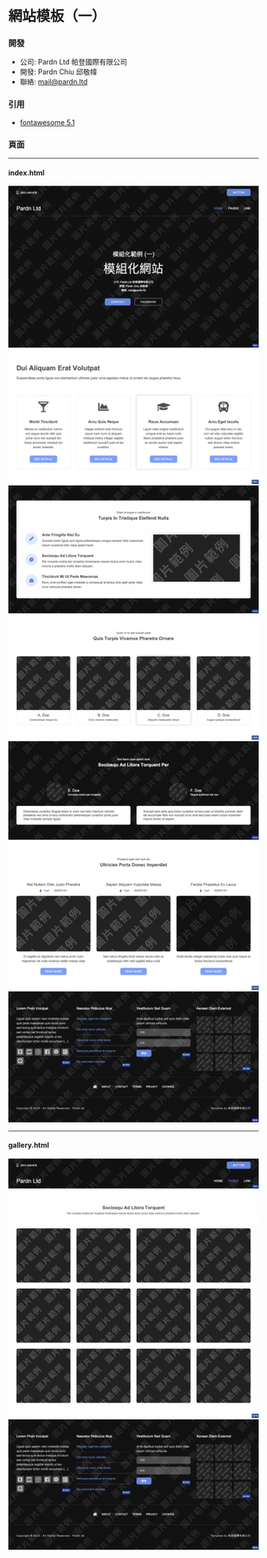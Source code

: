 # 網站模板（一）

### 開發
- 公司: Pardn Ltd 帕登國際有限公司
- 開發: Pardn Chiu 邱敬幃
- 聯絡: mail@pardn.ltd

### 引用
- [fontawesome 5.1](https://fontawesome.com)

### 頁面

---

#### index.html
![T001](./image/T001.png)
![C001](./image/C001.png)
![C013](./image/C013.png)
![C002](./image/C002.png)
![C014](./image/C014.png)
![C003](./image/C003.png)
![B002](./image/B002.png)

---

#### gallery.html
![T001 collapse](./image/T001%20collapse.png)
![C018](./image/C018.png)
![B002](./image/B002.png)

